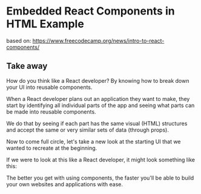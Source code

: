 # Embedded React Components in HTML Example

based on: https://www.freecodecamp.org/news/intro-to-react-components/

## Take away

How do you think like a React developer? By knowing how to break down your UI into reusable components.

When a React developer plans out an application they want to make, they start by identifying all individual parts of the app and seeing what parts can be made into reusable components.

We do that by seeing if each part has the same visual (HTML) structures and accept the same or very similar sets of data (through props).

Now to come full circle, let's take a new look at the starting UI that we wanted to recreate at the beginning.

If we were to look at this like a React developer, it might look something like this:

The better you get with using components, the faster you'll be able to build your own websites and applications with ease.
